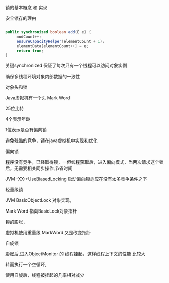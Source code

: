 锁的基本概念 和 实现



安全锁存的理由 

``` java

public synchronized boolean add(E e) {
     modCount++;
     ensureCapacityHelper(elementCount + 1);
     elementData[elementCount++] = e;
     return true;
}

```

关键synchronized 保证了每次只有一个线程可以访问对象实例

确保多线程环境对象内部数据的一致性


对象头和锁


Java虚拟机有一个头 Mark Word

25位比特

4个表示年龄

1位表示是否有偏向锁

避免残酷的竞争，锁在java虚拟机中实现和优化


偏向锁

程序没有竞争，已经取得锁，一但线程获取后，进入偏向模式，当两次请求这个锁后，无需要相关同步操作,节省时间

JVM -XX:+UseBiasedLocking 启动偏向锁适应在没有太多竞争条件之下

轻量级锁

 JVM BasicObjectLock 对象实现，

 Mark Word 指向BasicLock对象指针



锁的膨胀，

虚拟机使用重量级 MarkWord 又是改变指针



自旋锁

 膨胀后,进入ObjectMonitor 的 线程挂起，这样线程上下文的性能  比较大

 转而执行一个空循环,

 使用自旋后，线程被挂起的几率相对减少



